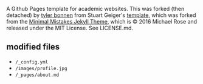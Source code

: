A Github Pages template for academic websites. This was forked (then detached) by [tyler bonnen](https://github.com/tzler) from Stuart Geiger's [template](https://github.com/staeiou/staeiou.github.io/), which was forked from the [Minimal Mistakes Jekyll Theme](https://mmistakes.github.io/minimal-mistakes/), which is © 2016 Michael Rose and released under the MIT License. See LICENSE.md.



## modified files
- `/_config.yml`
- `/images/profile.jpg`
- `/_pages/about.md`
